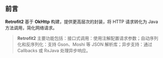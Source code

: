 
## 前言

**Retrofit2** 基于 **OkHttp** 构建，提供更高层次的封装，将 HTTP 请求转化为 Java 方法调用，简化网络请求。

>**Retrofit2** 主要功能包括：接口式调用：使用注解配置请求参数；自动序列化和反序列化：支持 Gson、Moshi 等 JSON 解析库；异步支持：通过 Callbacks 或 RxJava 处理异步响应。
